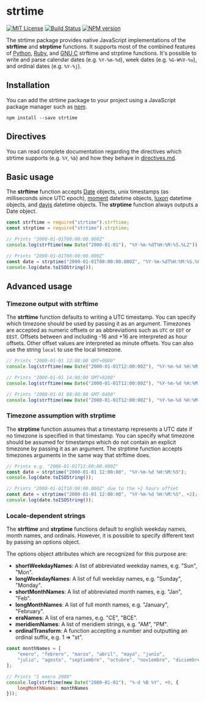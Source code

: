 # strtime

[![MIT License][license-image]][license] [![Build Status][travis-image]][travis-url] [![NPM version][npm-version-image]][npm-url]

The strtime package provides native JavaScript implementations of the
**strftime** and **strptime** functions.
It supports most of the combined features of
[Python](http://strftime.org/),
[Ruby](https://apidock.com/ruby/DateTime/strftime),
and [GNU C](https://www.gnu.org/software/libc/manual/html_node/Formatting-Calendar-Time.html)
strftime and strptime functions.
It's possible to write and parse calendar dates (e.g. `%Y-%m-%d`),
week dates (e.g. `%G-W%V-%u`), and ordinal dates (e.g. `%Y-%j`).

[license-image]: http://img.shields.io/badge/license-MIT-blue.svg
[license]: https://github.com/pineapplemachine/strtime-js/blob/master/LICENSE

[travis-url]: https://travis-ci.org/pineapplemachine/strtime-js
[travis-image]: https://travis-ci.org/pineapplemachine/strtime-js.svg?branch=master

[npm-url]: https://www.npmjs.com/package/strtime
[npm-version-image]: https://badge.fury.io/js/strtime.svg

## Installation

You can add the strtime package to your project using a JavaScript package manager such as [npm](https://www.npmjs.com/get-npm).

``` text
npm install --save strtime
```

## Directives

You can read complete documentation regarding the directives which strtime
supports (e.g. `%Y`, `%b`) and how they behave in [directives.md](directives.md).

## Basic usage

The **strftime** function accepts
[Date](https://developer.mozilla.org/en-US/docs/Web/JavaScript/Reference/Global_Objects/Date) objects,
unix timestamps (as milliseconds since UTC epoch),
[moment](https://www.npmjs.com/package/moment) datetime objects,
[luxon](https://www.npmjs.com/package/luxon) datetime objects, and
[dayjs](https://www.npmjs.com/package/dayjs) datetime objects.
The **strptime** function always outputs a Date object.

``` js
const strftime = require("strtime").strftime;
const strptime = require("strtime").strptime;

// Prints "2000-01-01T00:00:00.000Z"
console.log(strftime(new Date("2000-01-01"), "%Y-%m-%dT%H:%M:%S.%LZ"));

// Prints "2000-01-01T00:00:00.000Z"
const date = strptime("2000-01-01T00:00:00.000Z", "%Y-%m-%dT%H:%M:%S.%LZ");
console.log(date.toISOString());
```

## Advanced usage

### Timezone output with strftime

The **strftime** function defaults to writing a UTC timestamp.
You can specify which timezone should be used by passing it as an argument. Timezones are accepted as numeric offsets or as abbreviations such as `UTC` or `EDT` or `EEST`. Offsets between and including -16 and +16 are interpreted as hour offsets. Other offset values are interpreted as minute offsets. You can also use the string `local` to use the local timezone.

``` js
// Prints "2000-01-01 12:00:00 GMT+0000"
console.log(strftime(new Date("2000-01-01T12:00:00Z"), "%Y-%m-%d %H:%M:%S GMT%z"));

// Prints "2000-01-01 14:00:00 GMT+0200"
console.log(strftime(new Date("2000-01-01T12:00:00Z"), "%Y-%m-%d %H:%M:%S GMT%z", +2));

// Prints "2000-01-01 08:00:00 GMT-0400"
console.log(strftime(new Date("2000-01-01T12:00:00Z"), "%Y-%m-%d %H:%M:%S GMT%z", "EDT"));
```

### Timezone assumption with strptime

The **strptime** function assumes that a timestamp represents a UTC date if no timezone is specified in that timestamp.
You can specify what timezone should be assumed for timestamps which do not
contain an explicit timezone by passing it as an argument. The strptime function accepts timezones arguments in the same way that strftime does.

``` js
// Prints e.g. "2000-01-01T12:00:00.000Z"
const date = strptime("2000-01-01 12:00:00", "%Y-%m-%d %H:%M:%S");
console.log(date.toISOString());

// Prints "2000-01-01T10:00:00.000Z" due to the +2 hours offset
const date = strptime("2000-01-01 12:00:00", "%Y-%m-%d %H:%M:%S", +2);
console.log(date.toISOString());
```

### Locale-dependent strings

The **strftime** and **strptime** functions default to english weekday names,
month names, and ordinals.
However, it is possible to specify different text by passing an options object.

The options object attributes which are recognized for this purpose are:

- **shortWeekdayNames**: A list of abbreviated weekday names, e.g. "Sun", "Mon".
- **longWeekdayNames**: A list of full weekday names, e.g. "Sunday", "Monday".
- **shortMonthNames**: A list of abbreviated month names, e.g. "Jan", "Feb".
- **longMonthNames**: A list of full month names, e.g. "January", "February".
- **eraNames**: A list of era names, e.g. "CE", "BCE".
- **meridiemNames**: A list of meridiem strings, e.g. "AM", "PM".
- **ordinalTransform**: A function accepting a number and outputting an ordinal suffix, e.g. 1 => "st".

``` js
const monthNames = [
    "enero", "febrero", "marzo", "abril", "mayo", "junio",
    "julio", "agosto", "septiembre", "octubre", "noviembre", "diciembre"
];

// Prints "1 enero 2000"
console.log(strftime(new Date("2000-01-01"), "%-d %B %Y", +0, {
    longMonthNames: monthNames
}));
```
